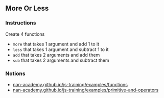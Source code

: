 ## More Or Less

### Instructions

Create 4 functions

- `more` that takes 1 argument and add 1 to it
- `less` that takes 1 argument and subtract 1 to it
- `add` that takes 2 arguments and add them
- `sub` that takes 2 arguments and subtract them

### Notions

- [nan-academy.github.io/js-training/examples/functions](https://nan-academy.github.io/js-training/examples/functions.js)
- [nan-academy.github.io/js-training/examples/primitive-and-operators](https://nan-academy.github.io/js-training/examples/primitive-and-operators.js)
